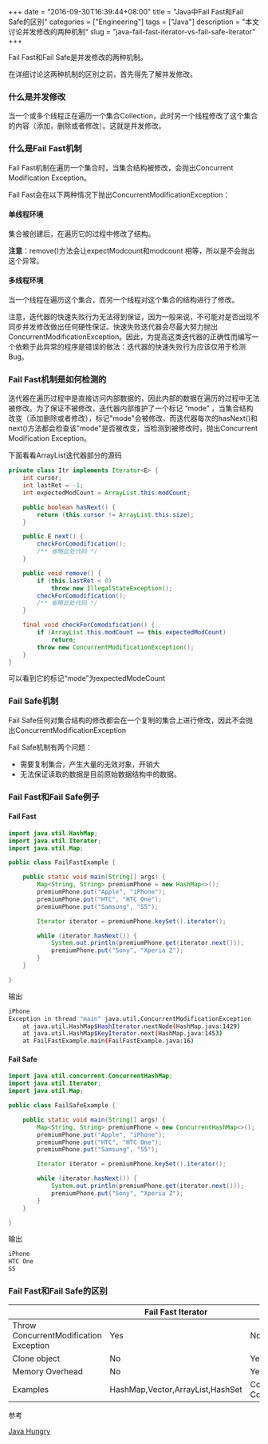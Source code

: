 +++
date = "2016-09-30T16:39:44+08:00"
title = "Java中Fail Fast和Fail Safe的区别"
categories = ["Engineering"]
tags = ["Java"]
description = "本文讨论并发修改的两种机制"
slug = "java-fail-fast-iterator-vs-fail-safe-iterator"
+++

Fail Fast和Fail Safe是并发修改的两种机制。

在详细讨论这两种机制的区别之前，首先得先了解并发修改。

### 什么是并发修改

当一个或多个线程正在遍历一个集合Collection，此时另一个线程修改了这个集合的内容（添加，删除或者修改）。这就是并发修改。

### 什么是Fail Fast机制

Fail Fast机制在遍历一个集合时，当集合结构被修改，会抛出Concurrent Modification Exception。

Fail Fast会在以下两种情况下抛出ConcurrentModificationException：

#### 单线程环境

集合被创建后，在遍历它的过程中修改了结构。

__注意__：remove()方法会让expectModcount和modcount 相等，所以是不会抛出这个异常。

#### 多线程环境

当一个线程在遍历这个集合，而另一个线程对这个集合的结构进行了修改。

注意，迭代器的快速失败行为无法得到保证，因为一般来说，不可能对是否出现不同步并发修改做出任何硬性保证。快速失败迭代器会尽最大努力抛出ConcurrentModificationException。因此，为提高这类迭代器的正确性而编写一个依赖于此异常的程序是错误的做法：迭代器的快速失败行为应该仅用于检测Bug。

### Fail Fast机制是如何检测的

迭代器在遍历过程中是直接访问内部数据的，因此内部的数据在遍历的过程中无法被修改。为了保证不被修改，迭代器内部维护了一个标记 “mode” ，当集合结构改变（添加删除或者修改），标记"mode"会被修改，而迭代器每次的hasNext()和next()方法都会检查该"mode"是否被改变，当检测到被修改时，抛出Concurrent Modification Exception。

下面看看ArrayList迭代器部分的源码

```java
private class Itr implements Iterator<E> {
    int cursor;
    int lastRet = -1;
    int expectedModCount = ArrayList.this.modCount;

    public boolean hasNext() {
        return (this.cursor != ArrayList.this.size);
    }

    public E next() {
        checkForComodification();
        /** 省略此处代码 */
    }

    public void remove() {
        if (this.lastRet < 0)
            throw new IllegalStateException();
        checkForComodification();
        /** 省略此处代码 */
    }

    final void checkForComodification() {
        if (ArrayList.this.modCount == this.expectedModCount)
            return;
        throw new ConcurrentModificationException();
    }
}
```

可以看到它的标记“mode”为expectedModeCount

### Fail Safe机制

Fail Safe任何对集合结构的修改都会在一个复制的集合上进行修改，因此不会抛出ConcurrentModificationException

Fail Safe机制有两个问题：

* 需要复制集合，产生大量的无效对象，开销大
* 无法保证读取的数据是目前原始数据结构中的数据。

### Fail Fast和Fail Safe例子

#### Fail Fast

```java
import java.util.HashMap;
import java.util.Iterator;
import java.util.Map;

public class FailFastExample {

    public static void main(String[] args) {
        Map<String, String> premiumPhone = new HashMap<>();
        premiumPhone.put("Apple", "iPhone");
        premiumPhone.put("HTC", "HTC One");
        premiumPhone.put("Samsung", "S5");

        Iterator iterator = premiumPhone.keySet().iterator();

        while (iterator.hasNext()) {
            System.out.println(premiumPhone.get(iterator.next()));
            premiumPhone.put("Sony", "Xperia Z");
        }
    }

}
```

输出

```bash
iPhone
Exception in thread "main" java.util.ConcurrentModificationException
    at java.util.HashMap$HashIterator.nextNode(HashMap.java:1429)
    at java.util.HashMap$KeyIterator.next(HashMap.java:1453)
    at FailFastExample.main(FailFastExample.java:16)
```

#### Fail Safe

```java
import java.util.concurrent.ConcurrentHashMap;
import java.util.Iterator;
import java.util.Map;

public class FailSafeExample {

    public static void main(String[] args) {
        Map<String, String> premiumPhone = new ConcurrentHashMap<>();
        premiumPhone.put("Apple", "iPhone");
        premiumPhone.put("HTC", "HTC One");
        premiumPhone.put("Samsung", "S5");

        Iterator iterator = premiumPhone.keySet().iterator();

        while (iterator.hasNext()) {
            System.out.println(premiumPhone.get(iterator.next()));
            premiumPhone.put("Sony", "Xperia Z");
        }
    }

}
```

输出

```bash
iPhone
HTC One
S5
```

### Fail Fast和Fail Safe的区别

|                                        | Fail Fast Iterator | Fail Safe Iterator |
| -------------------------------------- | ------------------ | ------------------ |
| Throw ConcurrentModification Exception | Yes                | No                 |
| Clone object                           | No                 | Yes                |
| Memory Overhead                        | No                 | Yes                |
| Examples                 | HashMap,Vector,ArrayList,HashSet | CopyOnWriteArrayList, ConcurrentHashMap |

参考

[Java Hungry](http://javahungry.blogspot.com/2014/04/fail-fast-iterator-vs-fail-safe-iterator-difference-with-example-in-java.html)
